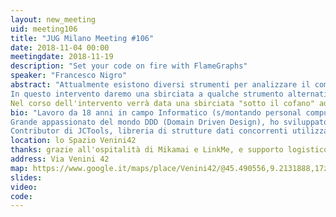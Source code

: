 ```yaml
---
layout: new_meeting
uid: meeting106
title: "JUG Milano Meeting #106"
date: 2018-11-04 00:00
meetingdate: 2018-11-19
description: "Set your code on fire with FlameGraphs"
speaker: "Francesco Nigro"
abstract: "Attualmente esistono diversi strumenti per analizzare il comportamento e le performance di un applicativo, ma tradizionalmente la modalità di visualizzazione dei risultati è quella tabellare, sia essa piatta o ad albero.
In questo intervento daremo una sbirciata a qualche strumento alternativo che "illumini" a fondo gli angoli più bui del comportamento dei nostri applicativi e della JVM, mostrandoli in un modo completamente nuovo e più visuale: i FlameGraphs.
Nel corso dell'intervento verrà data una sbirciata "sotto il cofano" ad alcuni meccanismi della JVM allo scopo di comprendere le ragioni degli errori di molti noti profilers."
bio: "Lavoro da 18 anni in campo Informatico (s/montando personal computer in garage e ricompilando kernel Linux dagli inizi del 2000). Negli ultimi 15 anni ho coltivato una forte passione nello sviluppo in Java, affiancati recentemente dallo sviluppo in C e ASM su piattaforme x86/PowerPC.
Grande appassionato del mondo DDD (Domain Driven Design), ho sviluppato diverse soluzioni Event-Sourced (e CQRS) ad alte performances in ambito medicale e IoT. Sono membro attivo di varie community online in tema performance (https://groups.google.com/forum/!forum/mechanical-sympathy) e Senior Software Engineer per Red Hat in ambito messaging, specializzato nello sviluppo e testing orientato alle performance.
Contributor di JCTools, libreria di strutture dati concorrenti utilizzata in noti progetti open-source (es. Netty, Cassandra, Log4J...), Agrona (altra libreria di strutture dati concorrenti e non, cuore di Aeron, UDP/IPC brokerless messaging protocol), Netty, HdrHistogram, Apache committer e contributor di ActiveMQ Artemis, high-performance messaging broker."
location: lo Spazio Venini42
thanks: grazie all'ospitalità di Mikamai e LinkMe, e supporto logistico di Credimi
address: Via Venini 42
map: https://www.google.it/maps/place/Venini42/@45.490556,9.2131888,17z/data=!3m1!4b1!4m5!3m4!1s0x4786c6de20e6362f:0xc95afb6f555f4ed6!8m2!3d45.490556!4d9.2153775
slides: 
video: 
code: 
---
```


